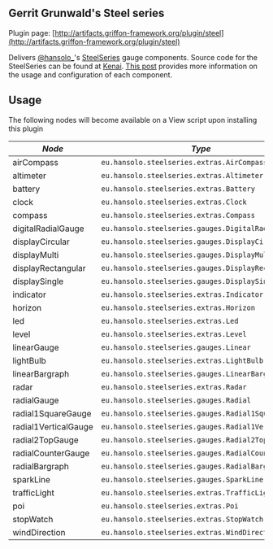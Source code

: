 
Gerrit Grunwald's Steel series
------------------------------

Plugin page: [http://artifacts.griffon-framework.org/plugin/steel](http://artifacts.griffon-framework.org/plugin/steel)


Delivers [@hansolo_][1]'s [SteelSeries][2] gauge components. Source code for the SteelSeries can be found at [Kenai][3].
[This post][4] provides more information on the usage and configuration of each component.

Usage
-----

The following nodes will become available on a View script upon installing this plugin

| *Node*               | *Type*                                             | 
| -------------------- | -------------------------------------------------- |
| airCompass           | `eu.hansolo.steelseries.extras.AirCompass`         |
| altimeter            | `eu.hansolo.steelseries.extras.Altimeter`          |
| battery              | `eu.hansolo.steelseries.extras.Battery`            |
| clock                | `eu.hansolo.steelseries.extras.Clock`              |
| compass              | `eu.hansolo.steelseries.extras.Compass`            |
| digitalRadialGauge   | `eu.hansolo.steelseries.gauges.DigitalRadial`      |
| displayCircular      | `eu.hansolo.steelseries.gauges.DisplayCircular`    |
| displayMulti         | `eu.hansolo.steelseries.gauges.DisplayMulti`       |
| displayRectangular   | `eu.hansolo.steelseries.gauges.DisplayRectangular` |
| displaySingle        | `eu.hansolo.steelseries.gauges.DisplaySingle`      |
| indicator            | `eu.hansolo.steelseries.extras.Indicator`          |
| horizon              | `eu.hansolo.steelseries.extras.Horizon`            |
| led                  | `eu.hansolo.steelseries.extras.Led`                |
| level                | `eu.hansolo.steelseries.extras.Level`              |
| linearGauge          | `eu.hansolo.steelseries.gauges.Linear`             |
| lightBulb            | `eu.hansolo.steelseries.extras.LightBulb`          |
| linearBargraph       | `eu.hansolo.steelseries.gauges.LinearBargraph`     |
| radar                | `eu.hansolo.steelseries.extras.Radar`              |
| radialGauge          | `eu.hansolo.steelseries.gauges.Radial`             |
| radial1SquareGauge   | `eu.hansolo.steelseries.gauges.Radial1Square`      |
| radial1VerticalGauge | `eu.hansolo.steelseries.gauges.Radial1Vertical`    |
| radial2TopGauge      | `eu.hansolo.steelseries.gauges.Radial2Top`         |
| radialCounterGauge   | `eu.hansolo.steelseries.gauges.RadialCounter`      |
| radialBargraph       | `eu.hansolo.steelseries.gauges.RadialBargraph`     |
| sparkLine            | `eu.hansolo.steelseries.gauges.SparkLine`          |
| trafficLight         | `eu.hansolo.steelseries.extras.TrafficLight`       |
| poi                  | `eu.hansolo.steelseries.extras.Poi`                |
| stopWatch            | `eu.hansolo.steelseries.extras.StopWatch`          |
| windDirection        | `eu.hansolo.steelseries.extras.WindDirection`      |

[1]: http://twitter.com/hansolo_
[2]: http://harmoniccode.blogspot.com/2010/08/java-swing-component-library.html
[3]: http://kenai.com/projects/steelseries
[4]: http://www.jug-muenster.de/steelseries-java-swing-component-library-715/

